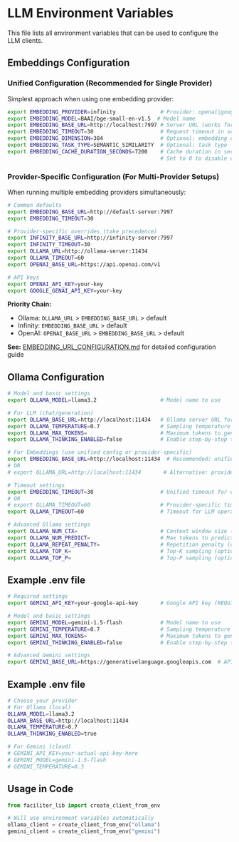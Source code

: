 # LLM Environment Variables

This file lists all environment variables that can be used to configure the LLM clients.

## Embeddings Configuration

### Unified Configuration (Recommended for Single Provider)

Simplest approach when using one embedding provider:

```bash
export EMBEDDING_PROVIDER=infinity              # Provider: openai|google_genai|ollama|infinity|local
export EMBEDDING_MODEL=BAAI/bge-small-en-v1.5  # Model name
export EMBEDDING_BASE_URL=http://localhost:7997 # Server URL (works for all providers)
export EMBEDDING_TIMEOUT=30                     # Request timeout in seconds
export EMBEDDING_DIMENSION=384                  # Optional: embedding dimension
export EMBEDDING_TASK_TYPE=SEMANTIC_SIMILARITY  # Optional: task type
export EMBEDDING_CACHE_DURATION_SECONDS=7200    # Cache duration in seconds (default: 7200 = 2 hours)
                                                # Set to 0 to disable caching entirely
```

### Provider-Specific Configuration (For Multi-Provider Setups)

When running multiple embedding providers simultaneously:

```bash
# Common defaults
export EMBEDDING_BASE_URL=http://default-server:7997
export EMBEDDING_TIMEOUT=30

# Provider-specific overrides (take precedence)
export INFINITY_BASE_URL=http://infinity-server:7997
export INFINITY_TIMEOUT=30
export OLLAMA_URL=http://ollama-server:11434
export OLLAMA_TIMEOUT=60
export OPENAI_BASE_URL=https://api.openai.com/v1

# API keys
export OPENAI_API_KEY=your-key
export GOOGLE_GENAI_API_KEY=your-key
```

**Priority Chain:**
- Ollama: `OLLAMA_URL` > `EMBEDDING_BASE_URL` > default
- Infinity: `EMBEDDING_BASE_URL` > default
- OpenAI: `OPENAI_BASE_URL` > `EMBEDDING_BASE_URL` > default

**See:** [EMBEDDING_URL_CONFIGURATION.md](../docs/EMBEDDING_URL_CONFIGURATION.md) for detailed configuration guide

## Ollama Configuration

```bash
# Model and basic settings
export OLLAMA_MODEL=llama3.2                    # Model name to use

# For LLM (chat/generation)
export OLLAMA_BASE_URL=http://localhost:11434   # Ollama server URL for LLM
export OLLAMA_TEMPERATURE=0.7                   # Sampling temperature (0.0-2.0)
export OLLAMA_MAX_TOKENS=                       # Maximum tokens to generate (optional)
export OLLAMA_THINKING_ENABLED=false            # Enable step-by-step thinking mode

# For Embeddings (use unified config or provider-specific)
export EMBEDDING_BASE_URL=http://localhost:11434  # Recommended: unified config
# OR
# export OLLAMA_URL=http://localhost:11434       # Alternative: provider-specific

# Timeout settings
export EMBEDDING_TIMEOUT=30                     # Unified timeout for embeddings
# OR  
# export OLLAMA_TIMEOUT=60                      # Provider-specific timeout
export OLLAMA_TIMEOUT=60                        # Timeout for LLM operations

# Advanced Ollama settings
export OLLAMA_NUM_CTX=                          # Context window size (optional)
export OLLAMA_NUM_PREDICT=                      # Max tokens to predict (optional)
export OLLAMA_REPEAT_PENALTY=                   # Repetition penalty (optional)
export OLLAMA_TOP_K=                            # Top-K sampling (optional)
export OLLAMA_TOP_P=                            # Top-P sampling (optional)
```

## Example .env file

```bash
# Required settings
export GEMINI_API_KEY=your-google-api-key       # Google API key (REQUIRED)

# Model and basic settings  
export GEMINI_MODEL=gemini-1.5-flash            # Model name to use
export GEMINI_TEMPERATURE=0.7                   # Sampling temperature (0.0-2.0)
export GEMINI_MAX_TOKENS=                       # Maximum tokens to generate (optional)
export GEMINI_THINKING_ENABLED=false            # Enable step-by-step thinking mode

# Advanced Gemini settings
export GEMINI_BASE_URL=https://generativelanguage.googleapis.com  # API base URL
```

## Example .env file

```bash
# Choose your provider
# For Ollama (local)
OLLAMA_MODEL=llama3.2
OLLAMA_BASE_URL=http://localhost:11434
OLLAMA_TEMPERATURE=0.7
OLLAMA_THINKING_ENABLED=true

# For Gemini (cloud)
# GEMINI_API_KEY=your-actual-api-key-here
# GEMINI_MODEL=gemini-1.5-flash
# GEMINI_TEMPERATURE=0.3
```

## Usage in Code

```python
from faciliter_lib import create_client_from_env

# Will use environment variables automatically
ollama_client = create_client_from_env("ollama")
gemini_client = create_client_from_env("gemini")
```
